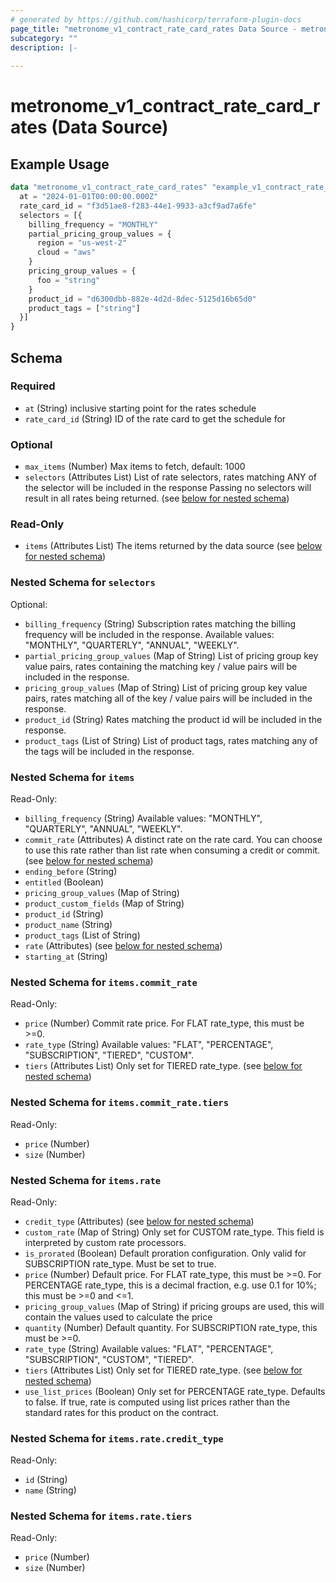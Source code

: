 ```yaml
---
# generated by https://github.com/hashicorp/terraform-plugin-docs
page_title: "metronome_v1_contract_rate_card_rates Data Source - metronome"
subcategory: ""
description: |-
  
---
```


# metronome_v1_contract_rate_card_rates (Data Source)



## Example Usage

```terraform
data "metronome_v1_contract_rate_card_rates" "example_v1_contract_rate_card_rates" {
  at = "2024-01-01T00:00:00.000Z"
  rate_card_id = "f3d51ae8-f283-44e1-9933-a3cf9ad7a6fe"
  selectors = [{
    billing_frequency = "MONTHLY"
    partial_pricing_group_values = {
      region = "us-west-2"
      cloud = "aws"
    }
    pricing_group_values = {
      foo = "string"
    }
    product_id = "d6300dbb-882e-4d2d-8dec-5125d16b65d0"
    product_tags = ["string"]
  }]
}
```

<!-- schema generated by tfplugindocs -->
## Schema

### Required

- `at` (String) inclusive starting point for the rates schedule
- `rate_card_id` (String) ID of the rate card to get the schedule for

### Optional

- `max_items` (Number) Max items to fetch, default: 1000
- `selectors` (Attributes List) List of rate selectors, rates matching ANY of the selector will be included in the response Passing no selectors will result in all rates being returned. (see [below for nested schema](#nestedatt--selectors))

### Read-Only

- `items` (Attributes List) The items returned by the data source (see [below for nested schema](#nestedatt--items))

<a id="nestedatt--selectors"></a>
### Nested Schema for `selectors`

Optional:

- `billing_frequency` (String) Subscription rates matching the billing frequency will be included in the response.
Available values: "MONTHLY", "QUARTERLY", "ANNUAL", "WEEKLY".
- `partial_pricing_group_values` (Map of String) List of pricing group key value pairs, rates containing the matching key / value pairs will be included in the response.
- `pricing_group_values` (Map of String) List of pricing group key value pairs, rates matching all of the key / value pairs will be included in the response.
- `product_id` (String) Rates matching the product id will be included in the response.
- `product_tags` (List of String) List of product tags, rates matching any of the tags will be included in the response.


<a id="nestedatt--items"></a>
### Nested Schema for `items`

Read-Only:

- `billing_frequency` (String) Available values: "MONTHLY", "QUARTERLY", "ANNUAL", "WEEKLY".
- `commit_rate` (Attributes) A distinct rate on the rate card. You can choose to use this rate rather than list rate when consuming a credit or commit. (see [below for nested schema](#nestedatt--items--commit_rate))
- `ending_before` (String)
- `entitled` (Boolean)
- `pricing_group_values` (Map of String)
- `product_custom_fields` (Map of String)
- `product_id` (String)
- `product_name` (String)
- `product_tags` (List of String)
- `rate` (Attributes) (see [below for nested schema](#nestedatt--items--rate))
- `starting_at` (String)

<a id="nestedatt--items--commit_rate"></a>
### Nested Schema for `items.commit_rate`

Read-Only:

- `price` (Number) Commit rate price. For FLAT rate_type, this must be >=0.
- `rate_type` (String) Available values: "FLAT", "PERCENTAGE", "SUBSCRIPTION", "TIERED", "CUSTOM".
- `tiers` (Attributes List) Only set for TIERED rate_type. (see [below for nested schema](#nestedatt--items--commit_rate--tiers))

<a id="nestedatt--items--commit_rate--tiers"></a>
### Nested Schema for `items.commit_rate.tiers`

Read-Only:

- `price` (Number)
- `size` (Number)



<a id="nestedatt--items--rate"></a>
### Nested Schema for `items.rate`

Read-Only:

- `credit_type` (Attributes) (see [below for nested schema](#nestedatt--items--rate--credit_type))
- `custom_rate` (Map of String) Only set for CUSTOM rate_type. This field is interpreted by custom rate processors.
- `is_prorated` (Boolean) Default proration configuration. Only valid for SUBSCRIPTION rate_type. Must be set to true.
- `price` (Number) Default price. For FLAT rate_type, this must be >=0. For PERCENTAGE rate_type, this is a decimal fraction, e.g. use 0.1 for 10%; this must be >=0 and <=1.
- `pricing_group_values` (Map of String) if pricing groups are used, this will contain the values used to calculate the price
- `quantity` (Number) Default quantity. For SUBSCRIPTION rate_type, this must be >=0.
- `rate_type` (String) Available values: "FLAT", "PERCENTAGE", "SUBSCRIPTION", "CUSTOM", "TIERED".
- `tiers` (Attributes List) Only set for TIERED rate_type. (see [below for nested schema](#nestedatt--items--rate--tiers))
- `use_list_prices` (Boolean) Only set for PERCENTAGE rate_type. Defaults to false. If true, rate is computed using list prices rather than the standard rates for this product on the contract.

<a id="nestedatt--items--rate--credit_type"></a>
### Nested Schema for `items.rate.credit_type`

Read-Only:

- `id` (String)
- `name` (String)


<a id="nestedatt--items--rate--tiers"></a>
### Nested Schema for `items.rate.tiers`

Read-Only:

- `price` (Number)
- `size` (Number)
